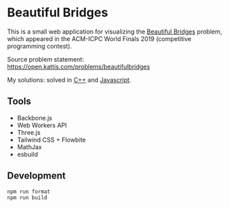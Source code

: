 # Beautiful Bridges

This is a small web application for visualizing the [Beautiful Bridges](https://open.kattis.com/problems/beautifulbridges) problem, which appeared in the ACM-ICPC World Finals 2019 (competitive programming contest).

Source problem statement: https://open.kattis.com/problems/beautifulbridges

My solutions: solved in [C++](https://github.com/ChrisVilches/Algorithms/blob/main/kattis/beautifulbridges.cpp) and [Javascript](https://github.com/ChrisVilches/Algorithms/blob/main/kattis/beautifulbridges.js).

## Tools

* Backbone.js
* Web Workers API
* Three.js
* Tailwind CSS + Flowbite
* MathJax
* esbuild

## Development

```
npm run format
npm run build
```
